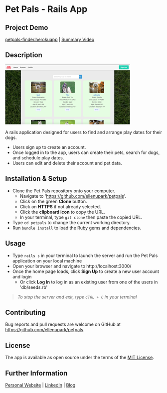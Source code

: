 # Pet Pals - Rails App

## Project Demo

[petpals-finder.herokuapp](https://petpals-finder.herokuapp.com/) | [Summary Video](https://www.youtube.com/watch?v=deORxiINv8I)

## Description

<img src="./public/seed_images/githubimage.png" width="400">

A rails application designed for users to find and arrange play dates for their dogs.
* Users sign up to create an account.
* Once logged in to the app, users can create their pets, search for dogs, and schedule play dates.
* Users can edit and delete their account and pet data.

## Installation & Setup

* Clone the Pet Pals repository onto your computer.
  * Navigate to 'https://github.com/ellenupark/petpals'.
  * Click on the green **Clone** button.
  * Click on **HTTPS** if not already selected.
  * Click the **clipboard icon** to copy the URL.
  * In your terminal, type `git clone` then paste the copied URL.
* Type `cd petpals` to change the current working directory.
* Run `bundle install` to load the Ruby gems and dependencies.

## Usage

* Type `rails s` in your terminal to launch the server and run the Pet Pals application on your local machine
* Open your browser and navigate to http://localhost:3000/
* Once the home page loads, click **Sign Up** to create a new user account and login
  * Or click **Log In** to log in as an existing user from one of the users in 'db/seeds.rb'
> _To stop the server and exit, type `CTRL + C` in your terminal_

## Contributing

Bug reports and pull requests are welcome on GitHub at https://github.com/ellenupark/petpals.

## License
The app is available as open source under the terms of the [MIT License](https://opensource.org/licenses/MIT).

## Further Information
[Personal Website](https://ellenupark.github.io) | [LinkedIn](http://www.linkedin.com/in/ellenupark) | [Blog](https://ellen-park.medium.com/)